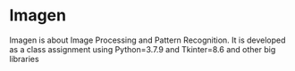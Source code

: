 # Imagen
Imagen is about Image Processing and Pattern Recognition. It is developed as a class assignment using Python=3.7.9 and Tkinter=8.6 and other big libraries

